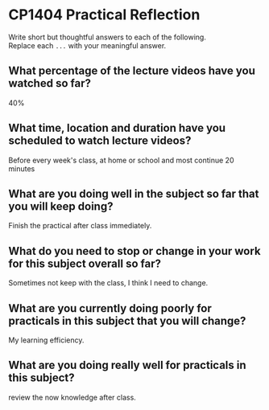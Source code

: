 # CP1404 Practical Reflection

Write short but thoughtful answers to each of the following.  
Replace each `...` with your meaningful answer.

## What percentage of the lecture videos have you watched so far?

40%

## What time, location and duration have you scheduled to watch lecture videos?

Before every week's class, at home or school and most continue 20 minutes

## What are you doing well in the subject so far that you will keep doing?

Finish the practical after class immediately.

## What do you need to stop or change in your work for this subject overall so far?

Sometimes not keep with the class, I think I need to change.

## What are you currently doing poorly for practicals in this subject that you will change?

My learning efficiency.

## What are you doing really well for practicals in this subject?

review the now knowledge after class.